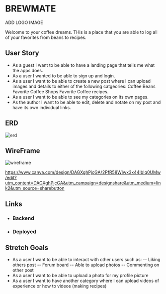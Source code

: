 # BREWMATE

ADD LOGO IMAGE

Welcome to your coffee dreams. THis is a place that you are able to log all of your favorites from beans to recipes. 

## User Story 
- As a guest I want to be able to have a landing page that tells me what the apps does. 
- As a user I wanted to be able to sign up and login.
- As a user I want to be able to create a new post where I can  upload images and details to either of the following catgeories: Coffee Beans  Favorite Coffee Shops Favorite Coffee recipes.
- As a user I want to be able to see my categories on its own pages. 
- As the author I want to be able to edit, delete and notate on my post and have its own individual links.


## ERD 
![erd](<Screenshot 2024-11-25 at 12.37.13 PM.png>)


## WireFrame

![wireframe](<Screenshot 2024-11-25 at 12.41.57 PM.png>)

https://www.canva.com/design/DAGXghPjcGA/2PfR58WIwx3x44IbIq0UMw/edit?utm_content=DAGXghPjcGA&utm_campaign=designshare&utm_medium=link2&utm_source=sharebutton



## Links

- ### Backend

- ### Deployed

## Stretch Goals

- As a user I want to be able to interact with other users such as: 
--  Liking others post
--  Forum board
--  Able to upload photos
-- Commenting on other post 
- As a user I want to be able to upload a photo for my profile picture 
- As a user I want to have another category where I can upload videos of experience or how to videos (making recipes)

